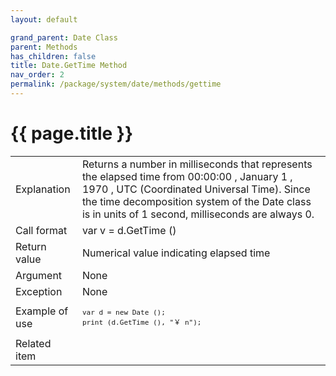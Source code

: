 ```yaml
---
layout: default

grand_parent: Date Class
parent: Methods
has_children: false
title: Date.GetTime Method
nav_order: 2
permalink: /package/system/date/methods/gettime
---
```

# {{ page.title }}


<table>
  <tr>
    <td>Explanation</td>
    <td colspan="2">Returns a number in milliseconds that represents the elapsed time from 00:00:00 , January 1 , 1970 , UTC (Coordinated Universal Time). Since the time decomposition system of the Date class is in units of 1 second, milliseconds are always 0.</td>
  </tr>
  <tr>
    <td>Call format</td>
    <td colspan="2">var v = d.GetTime ()</td>
  </tr>
  <tr>
    <td>Return value</td>
    <td colspan="2">Numerical value indicating elapsed time</td>
  </tr>  
  <tr>
    <td>Argument</td>
    <td colspan="2">None</td>
  </tr>
  <tr>
    <td>Exception</td>
    <td colspan="2">None</td>
  </tr>
  <tr>
    <td>Example of use</td>
    <td colspan="2"><code><pre>var d = new Date ();
print (d.GetTime (), "￥ n");</pre></code></td>
  </tr>
  <tr>
    <td>Related item</td>
    <td colspan="2"></td>
  </tr>
</table>



